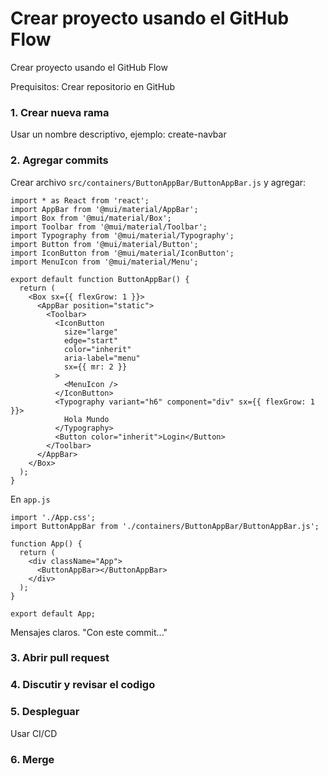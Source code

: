 # Crear proyecto usando el GitHub Flow
Crear proyecto usando el GitHub Flow

Prequisitos: Crear repositorio en GitHub

### 1. Crear nueva rama 
Usar un nombre descriptivo, ejemplo: create-navbar

### 2. Agregar commits
Crear archivo `src/containers/ButtonAppBar/ButtonAppBar.js` y agregar: 

```
import * as React from 'react';
import AppBar from '@mui/material/AppBar';
import Box from '@mui/material/Box';
import Toolbar from '@mui/material/Toolbar';
import Typography from '@mui/material/Typography';
import Button from '@mui/material/Button';
import IconButton from '@mui/material/IconButton';
import MenuIcon from '@mui/material/Menu';

export default function ButtonAppBar() {
  return (
    <Box sx={{ flexGrow: 1 }}>
      <AppBar position="static">
        <Toolbar>
          <IconButton
            size="large"
            edge="start"
            color="inherit"
            aria-label="menu"
            sx={{ mr: 2 }}
          >
            <MenuIcon />
          </IconButton>
          <Typography variant="h6" component="div" sx={{ flexGrow: 1 }}>
            Hola Mundo
          </Typography>
          <Button color="inherit">Login</Button>
        </Toolbar>
      </AppBar>
    </Box>
  );
}
```

En `app.js`

```
import './App.css';
import ButtonAppBar from './containers/ButtonAppBar/ButtonAppBar.js';

function App() {
  return (
    <div className="App">
      <ButtonAppBar></ButtonAppBar>
    </div>
  );
}

export default App;
```

Mensajes claros. "Con este commit..."

### 3. Abrir pull request 
### 4. Discutir y revisar el codigo
### 5. Despleguar 
Usar CI/CD
### 6. Merge

